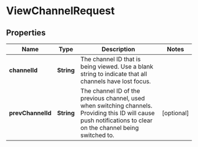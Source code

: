 

# ViewChannelRequest


## Properties

| Name | Type | Description | Notes |
|------------ | ------------- | ------------- | -------------|
|**channelId** | **String** | The channel ID that is being viewed. Use a blank string to indicate that all channels have lost focus. |  |
|**prevChannelId** | **String** | The channel ID of the previous channel, used when switching channels. Providing this ID will cause push notifications to clear on the channel being switched to. |  [optional] |



